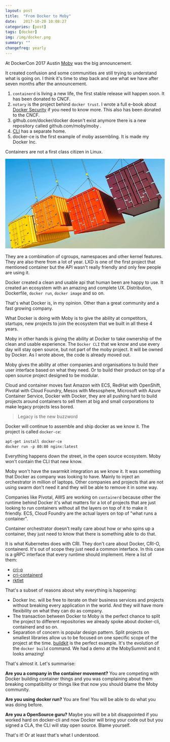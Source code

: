 ```yaml
---
layout: post
title:  "From Docker to Moby"
date:   2017-10-20 10:08:27
categories: [post]
tags: [docker]
img: /img/docker.png
summary: ""
changefreq: yearly
---
```

At DockerCon 2017 Austin
[Moby](https://blog.docker.com/2017/04/introducing-the-moby-project/) was the
big announcement.

It created confusion and some communities are still trying to understand what is
going on. I think it's time to step back and see what we have after seven months
after the announcement.

1. `containerd` is living a new life, the first stable release will happen soon.
   It has been donated to CNCF.
2. `notary` is the project behind `docker trust`. I wrote a full e-book about
   [Docker Security](https://scaledocker.com) if you need to know more. This
   also has been donated to the CNCF.
3. github.com/docker/docker doesn't exist anymore there is a new repository
   called github.com/moby/moby .
4. [CLI](https://github.com/docker/cli) has a separate home.
5. docker-ce is the first example of moby assembling. It is made my Docker Inc.

Containers are not a first class citizen in Linux.

<img class="img-responsive" src="/img/container-is-not-real.jpeg"/>

They are a combination of cgroups, namespaces and other kernel features. They are
also there from a lot of year. LXD is one of the first project that mentioned
container but the API wasn't really friendly and only few people are using it.

Docker created a clean and usable api that human been are happy to use. It
created an ecosystem with an amazing and complete UX. Distribution, Dockerfile,
`docker run`, `docker image` and so on.

That's what Docker is, in my opinion. Other than a great community and a fast
growing company.

What Docker is doing with Moby is to give the ability at competitors, startups, new
projects to join the ecosystem that we built in all these 4 years.

Moby in other hands is giving the ability at Docker to take ownership of the
clean and usable experience. The `Docker CLI` that we know and use every day
will stay open source, but not part of the moby project. It will be owned by
Docker. As I wrote above, the code is already moved out.

Moby gives the ability at other companies and organisations to build their
user interface based on what they need. Or to build their product on top of a
open source project designed to be modular.

Cloud and container moves fast Amazon with ECS, RedHat with OpenShift,
Pivotal with Cloud Foundry, Mesos with Mesosphere, Microsoft with Azure
Container Service, Docker with Docker, they are all pushing hard to build
projects around containers to sell them at big and small corporations to make
legacy projects less bored.

> Legacy is the new buzzword

Docker will continue to assemble and ship docker as we know it. The project is
called `docker-ce`:

```
apt-get install docker-ce
docker run -p 80:80 nginx:latest
```

Everything happens down the street, in the open source ecosystem. Moby won't
contain the CLI that new know.

Moby won't have the swarmkit integration as we know it. It was something that
Docker as company was looking to have. Mainly to inject an orchestrator in
million of laptops. Other companies and projects that are not using swarm don't
need it and they will be able to remove it in some way.

Companies like Pivotal, AWS are working on
`containerd` because other the runtime behind Docker it's what matters for a lot
of projects that are just looking to run containers without all the layers on
top of it to make it friendly. ECS, Cloud Foundry are the actual layers on top
of "what runs a container".

Container orchestrator doesn't really care about how or who spins up a container,
they just need to know that there is something able to do that.

It is what Kubernetes does with CRI. They don't care about Docker, CRI-O,
containerd. It's out of scope they just need a common interface. In this case is
a gRPC interface that every runtime should implement. Here a list of them:

* [cri-o](https://github.com/kubernetes-incubator/cri-o)
* [cri-containerd](https://github.com/kubernetes-incubator/cri-containerd)
* [rktlet](https://github.com/kubernetes-incubator/rktlet)

That's a subset of reasons about why everything is happening:

* Docker Inc. will be free to iterate on their business services and projects
  without breaking every application in the world. And they will have more
  flexibility on what they can do as company.
* The transaction between Docker to Moby is the perfect chance to split the
  project to different repositories we already spoke about docker-cli, containerd
  and so on.
* Separation of concern is popular design pattern. Split
  projects on smallest libraries allow us to be focused on one specific scope of the
  project at the time.
  [buildkit](https://github.com/moby/buildkit) is the perfect example. It's the
  evolution of the `docker build` command. We had a demo at the MobySummit and
  it looks amazing!

That's almost it. Let's summarise:

**Are you a company in the container movement?**
You are competing with Docker building container things and you was complaining
about them breaking compatibility or things like that now you should blame the
Moby community.

**Are you using docker run?**
You are fine! You will be able to do what you was doing before.

**Are you a OpenSource guru?**
Maybe you will be a bit disappointed if you worked hard on docker-cli and now
Docker will bring your code out but you signed a CLA, the CLI will stay open
source. Blame yourself.

That's it! Or at least that's what I understood.
